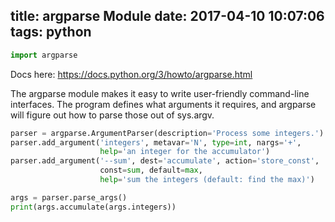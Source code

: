 title: argparse Module
date: 2017-04-10 10:07:06
tags: python
---
```python
import argparse
```
Docs here:
https://docs.python.org/3/howto/argparse.html

The argparse module makes it easy to write user-friendly command-line interfaces.  The program defines what arguments it requires, and argparse will figure out how to parse those out of sys.argv.
```python
parser = argparse.ArgumentParser(description='Process some integers.')
parser.add_argument('integers', metavar='N', type=int, nargs='+',
                    help='an integer for the accumulator')
parser.add_argument('--sum', dest='accumulate', action='store_const',
                    const=sum, default=max,
                    help='sum the integers (default: find the max)')

args = parser.parse_args()
print(args.accumulate(args.integers))
```